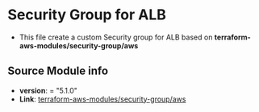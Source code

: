 # Security Group for ALB
* This file create a custom Security group for ALB based on **terraform-aws-modules/security-group/aws**
## Source Module info
- **version**: = "5.1.0"
- **Link**:  [terraform-aws-modules/security-group/aws](github.com/terraform-aws-modules/security-group/aws)

